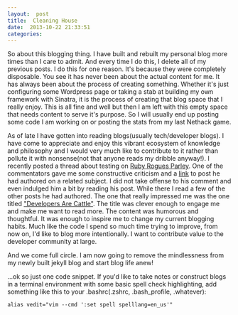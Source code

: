 ```yaml
---
layout:  post
title:  Cleaning House
date:  2013-10-22 21:33:51
categories:
---
```


So about this blogging thing.  I have built and rebuilt my personal blog more times than I care to admit.  And every time I do this, I delete all of my previous posts.  I do this for one reason.  It's because they were completely disposable.  You see it has never been about the actual content for me.  It has always been about the process of creating something.  Whether it's just configuring some Wordpress page or taking a stab at building my own framework with Sinatra, it is the process of creating that blog space that I really enjoy.  This is all fine and well but then I am left with this empty space that needs content to serve it's purpose.  So I will usually end up posting some code I am working on or posting the stats from my last Nethack game.

As of late I have gotten into reading blogs(usually tech/developer blogs).  I have come to appreciate and enjoy this vibrant ecosystem of knowledge and philosophy and I would very much like to contribute to it rather than pollute it with nonsense(not that anyone reads my dribble anyway!).  I recently posted a thread about testing on [Ruby Rogues Parley](http://parley.rubyrogues.com/).  One of the commentators gave me some constructive criticism and a [link](http://theotherzach.com/writes/2013/5/27/shaming) to post he had authored on a related subject.  I did not take offense to his comment and even indulged him a bit by reading his post.  While there I read a few of the other posts he had authored.  The one that really impressed me was the one titled ["Developers Are Cattle"](http://theotherzach.com/writes/2013/7/6/developers-are-cattle).  The title was clever enough to engage me and make me want to read more.  The content was humorous and thoughtful.  It was enough to inspire me to change my current blogging habits.  Much like the code I spend so much time trying to improve, from now on, I'd like to blog more intentionally.  I want to contribute value to the developer community at large.

And we come full circle.  I am now going to remove the mindlessness from my newly built jekyll blog and start blog life anew!

...ok so just one code snippet.  If you'd like to take notes or construct blogs in a terminal environment with some basic spell check highlighting, add something like this to your .bashrc(.zshrc, .bash_profile, .whatever):

`alias vedit="vim --cmd ':set spell spelllang=en_us'"`
